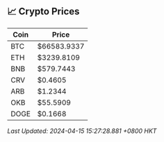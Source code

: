 ## 📈 Crypto Prices

| Coin | Price |
| ---- | ----- |
| BTC | $66583.9337 |
| ETH | $3239.8109 |
| BNB | $579.7443 |
| CRV | $0.4605 |
| ARB | $1.2344 |
| OKB | $55.5909 |
| DOGE | $0.1668 |

_Last Updated: 2024-04-15 15:27:28.881 +0800 HKT_